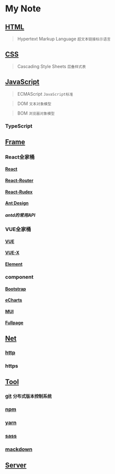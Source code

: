# My Note
## [HTML](#)
> Hypertext Markup Language `超文本链接标示语言`

## [CSS](#)
> Cascading Style Sheets `层叠样式表`

## [JavaScript](#)
> ECMAScript `JavaScript标准`

> DOM `文本对象模型`

> BOM `浏览器对象模型`

### TypeScript

## [Frame](#)

### React全家桶

#### [React](#)

#### [React-Router](#)

#### [React-Rudex](#)

#### [Ant Design](https://ant.design/index-cn)

##### antd的常用API

### VUE全家桶

#### [VUE](#)

#### [VUE-X](#)

#### [Element](#)

### component

#### [Bootstrap](#)

#### [eCharts](http://echarts.baidu.com/index.html)

#### [MUI](#)

#### [Fullpage](#)

## [Net](#)

### [http](https://github.com/Sakuraine/note/blob/master/Server/http.md)

### https

## [Tool](https://github.com/Sakuraine/note/tree/master/Tool)

### [git](https://github.com/Sakuraine/note/blob/master/Tool/git.md) `分布式版本控制系统`

### [npm](#)

### [yarn](#)

### [sass](#)

### [mackdown](#)

## [Server](#)

